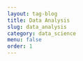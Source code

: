 ```yaml
---
layout: tag-blog
title: Data Analysis
slug: data_analysis
category: data_science
menu: false
order: 1
---
```

